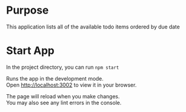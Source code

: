 # Purpose
This application lists all of the available todo items ordered by due date

# Start App

In the project directory, you can run `npm start`

Runs the app in the development mode.\
Open [http://localhost:3002](http://localhost:3002) to view it in your browser.

The page will reload when you make changes.\
You may also see any lint errors in the console.